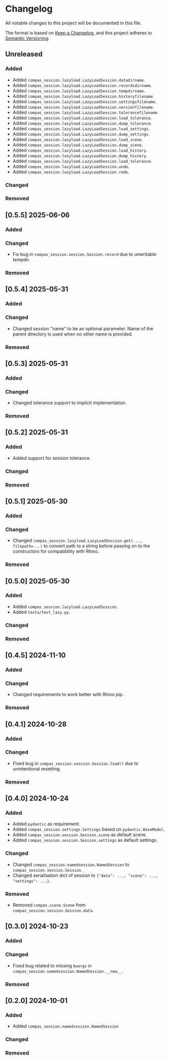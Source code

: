 # Changelog

All notable changes to this project will be documented in this file.

The format is based on [Keep a Changelog](https://keepachangelog.com/en/1.0.0/),
and this project adheres to [Semantic Versioning](https://semver.org/spec/v2.0.0.html).

## Unreleased

### Added

* Added `compas_session.lazyload.LazyLoadSession.datadirname`.
* Added `compas_session.lazyload.LazyLoadSession.recordsdirname`.
* Added `compas_session.lazyload.LazyLoadSession.tempdirname`.
* Added `compas_session.lazyload.LazyLoadSession.historyfilename`.
* Added `compas_session.lazyload.LazyLoadSession.settingsfilename`.
* Added `compas_session.lazyload.LazyLoadSession.versionfilename`.
* Added `compas_session.lazyload.LazyLoadSession.tolerancefilename`.
* Added `compas_session.lazyload.LazyLoadSession.load_tolerance`.
* Added `compas_session.lazyload.LazyLoadSession.dump_tolerance`.
* Added `compas_session.lazyload.LazyLoadSession.load_settings`.
* Added `compas_session.lazyload.LazyLoadSession.dump_settings`.
* Added `compas_session.lazyload.LazyLoadSession.load_scene`.
* Added `compas_session.lazyload.LazyLoadSession.dump_scene`.
* Added `compas_session.lazyload.LazyLoadSession.load_history`.
* Added `compas_session.lazyload.LazyLoadSession.dump_history`.
* Added `compas_session.lazyload.LazyLoadSession.load_tolerance`.
* Added `compas_session.lazyload.LazyLoadSession.undo`.
* Added `compas_session.lazyload.LazyLoadSession.redo`.

### Changed

### Removed


## [0.5.5] 2025-06-06

### Added

### Changed

* Fix bug in `compas_session.session.Session.record` due to unwritable tempdir.

### Removed


## [0.5.4] 2025-05-31

### Added

### Changed

* Changed session "name" to be an optional parameter. Name of the parent directory is used when no other name is provided.

### Removed


## [0.5.3] 2025-05-31

### Added

### Changed

* Changed tolerance support to implicit implementation.

### Removed


## [0.5.2] 2025-05-31

### Added

* Added support for session tolerance.

### Changed

### Removed


## [0.5.1] 2025-05-30

### Added

### Changed

* Changed `compas_session.lazyload.LazyLoadSession.get(..., filepath=...)` to convert path to a string before passing on to the constructors for compatibility with Rhino.

### Removed


## [0.5.0] 2025-05-30

### Added

* Added `compas_session.lazyload.LazyLoadSession`.
* Added `tests/test_lazy.py`.

### Changed

### Removed

## [0.4.5] 2024-11-10

### Added

### Changed

* Changed requirements to work better with Rhino pip.

### Removed

## [0.4.1] 2024-10-28

### Added

### Changed

* Fixed bug in `compas_session.session.Session.load()` due to unintentional resetting.

### Removed

## [0.4.0] 2024-10-24

### Added

* Added `pydantic` as requirement.
* Added `compas_session.settings.Settings` based on `pydantic.BaseModel`.
* Added `compas_session.session.Session.scene` as default scene.
* Added `compas_session.session.Session.settings` as default settings.

### Changed

* Changed `compas_session.namedsession.NamedSession` to `compas_session.session.Session`.
* Changed serialisation dict of session to `{"data": ..., "scene": ..., "settings": ...}`.

### Removed

* Removed `compas.scene.Scene` from `compas_session.session.Session.data`.

## [0.3.0] 2024-10-23

### Added

### Changed

* Fixed bug related to missing `kwargs` in `compas_session.namedsession.NamedSession.__new__`.

### Removed

## [0.2.0] 2024-10-01

### Added

* Added `compas_session.namedsession.NamedSession`

### Changed

### Removed
